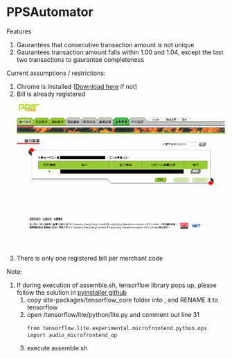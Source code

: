 # PPSAutomator
Features
1. Gaurantees that consecutive transaction amount is not unique
1. Gaurantees transaction amount falls within 1.00 and 1.04, except the last two transactions to gaurantee completeness

Current assumptions / restrictions:
1. Chrome is installed ([Download here](https://www.google.com/chrome) if not)
1. Bill is already registered ![Registered_Bill](/images/Registered_Bill.png)
1. There is only one registered bill per merchant code

Note:
1. If during execution of assemble.sh, tensorflow library pops up, please follow the solution in [pyinstaller github](https://github.com/pyinstaller/pyinstaller/issues/4400#issuecomment-550905592)
   1. copy site-packages/tensorflow_core folder into <project folder>, and RENAME it to tensorflow
   1. open <project folder>/tensorflow/lite/python/lite.py and comment out line 31
      ```
      from tensorflow.lite.experimental.microfrontend.python.ops import audio_microfrontend_op
      ```
   1. execute assemble.sh